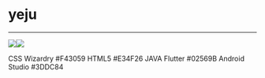 # yeju

---
 <img src="https://img.shields.io/badge/React-61DAFB?style=flat&logo=React&logoColor=white"/><img src="https://img.shields.io/badge/JavaScript-F7DF1E?style=flat&logo=JavaScript&logoColor=white"/>

CSS Wizardry #F43059
HTML5 #E34F26
JAVA
Flutter #02569B
Android Studio #3DDC84

